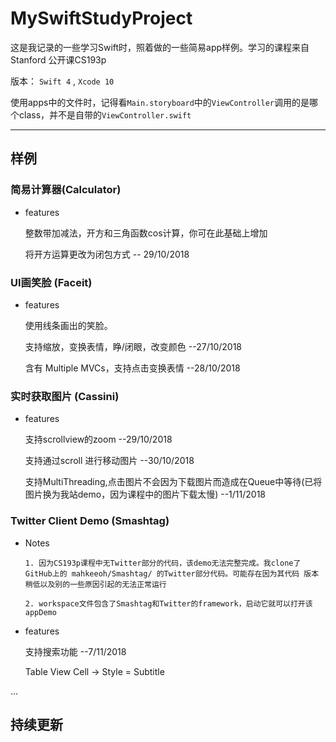 # MySwiftStudyProject

这是我记录的一些学习Swift时，照着做的一些简易app样例。学习的课程来自 Stanford 公开课CS193p  

版本： ` Swift 4 ` , ` Xcode 10 `

使用apps中的文件时，记得看` Main.storyboard `中的` ViewController `调用的是哪个class，并不是自带的` ViewController.swift ` 

---

## 样例
### 简易计算器(Calculator)
+ features

	整数带加减法，开方和三角函数cos计算，你可在此基础上增加

	将开方运算更改为闭包方式  -- 29/10/2018

### UI画笑脸  (Faceit)
+ features

	使用线条画出的笑脸。

	支持缩放，变换表情，睁/闭眼，改变颜色  --27/10/2018

	含有 Multiple MVCs，支持点击变换表情  --28/10/2018

### 实时获取图片 (Cassini)
+ features

	支持scrollview的zoom --29/10/2018

	支持通过scroll 进行移动图片 --30/10/2018

	支持MultiThreading,点击图片不会因为下载图片而造成在Queue中等待(已将图片换为我站demo，因为课程中的图片下载太慢) --1/11/2018
	
### Twitter Client Demo (Smashtag)
+ Notes

      1. 因为CS193p课程中无Twitter部分的代码，该demo无法完整完成。我clone了GitHub上的 mahkeeoh/Smashtag/ 的Twitter部分代码。可能存在因为其代码 版本稍低以及别的一些原因引起的无法正常运行
      
	  2. workspace文件包含了Smashtag和Twitter的framework，启动它就可以打开该appDemo

+ features

	支持搜索功能 --7/11/2018
	
	Table View Cell -> Style = Subtitle
        
        
    
...

持续更新
---


